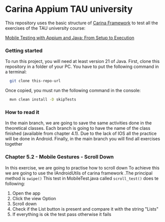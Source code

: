 # Carina Appium TAU university
This repository uses the basic structure of [Carina Framework](https://zebrunner.github.io/carina/) to test
all the exercises of the TAU university course:

[Mobile Testing with Appium and Java: From Setup to Execution](https://testautomationu.applitools.com/appium-java-tutorial-1/chapter4.1.html)


### Getting started
To run this project, you will need at least version 21 of Java.
First, clone this repository in a folder of your PC.
You have to put the following command in a terminal:

```bash
  git clone this-repo-url
```
Once copied, you must run the following command in the console:
```bash
  mvn clean install -D skipTests
```

### How to read it
In the main branch, we are going to save the same activities
done in the theoretical classes.
Each branch is going to have
the name of the class finished (available from chapter 4.1).
Due to the lack of IOS all the practice will be done in Android.
Finally, in the main branch you will find all exercises together

### Chapter 5.2 - Mobile Gestures - Scroll Down
In this exercise, we are going to practise how to scroll down
To achieve this we are going to use the IAndroidUtils of carina framework
.The principal method is `swipe()`
This test in MobileTest.java called `scroll_test()` does te following:
1. Open the app
2. Click the view Option
3. Scroll down 
4. Check if the List button is present and compare it with the string "Lists"
5. If everything is ok the test pass otherwise it fails